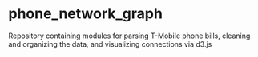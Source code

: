 # phone_network_graph
Repository containing modules for parsing T-Mobile phone bills, cleaning and organizing the data, and visualizing connections via d3.js
